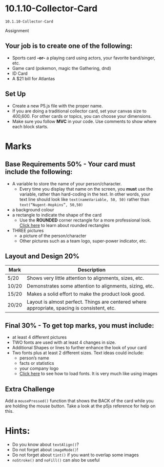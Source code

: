 # 10.1.10-Collector-Card
```
10.1.10-Collector-Card
```
Assignment

## Your job is to create one of the following:
- Sports card **-or-** a playing card using actors, your favorite band/singer, etc.
- Game card (pokemon, magic the Gathering, dnd)
- ID Card 
- A $21 bill for Atlantas

## Set Up
- Create a new P5.js file with the proper name.
- If you are doing a traditional collector card, set your canvas size to 400,600.  For other cards or topics, you can choose your dimensions. 
- Make sure you follow **MVC** in your code. Use comments to show where each block starts. 


# Marks 
## Base Requirements 50% - Your card must include the following:
- A variable to store the name of your person/character.
  - Every time you display that name on the screen, you **must** use the variable, rather than hard-coding in the text.  In other words, your text line should look like `text(nameVariable, 50, 50)` rather than `text(“Nugent-Hopkins”, 50,50)`
- a background colour
- a rectangle to indicate the shape of the card
  - Use the **ROUNDED** corner rectangle for a more professional look.  [Click here](https://p5js.org/reference/#/p5/rect) to learn about rounded rectangles
- THREE pictures
  - a picture of the person/character
  - Other pictures such as a  team logo, super-power indicator, etc.


## Layout and Design 20%
| Mark | Description |
| ----------- | ----------- |
| 5/20 | Shows very little attention to alignments, sizes, etc. |
| 10/20 | Demonstrates some attention to alignments, sizing, etc. |
| 15/20 | Makes a solid effort to make the product look good. |
| 20/20 | Layout is almost perfect.  Things are centered where appropriate, spacing is consistent, etc. |

## Final 30% - To get top marks, you must include:
- at least 4 different pictures
- TWO fonts are used with at least 4 changes in size.
- Additional Shapes or lines to further enhance the look of your card
- Two fonts plus at least 2 different sizes. Text ideas could include:
  - person’s name
  - facts or statistics
  - your company logo
  - [Click here](https://www.geeksforgeeks.org/p5-js-loadfont-function/) to see how to load fonts. It is very much like using images

## Extra Challenge 
Add a `mousePressed()` function that shows the BACK of the card while you are holding the mouse button. Take a look at the p5js reference for help on this. 

# Hints: 
- Do you know about `textAlign()`?
- Do not forget about `imageMode()`!
- Do not forget about `tint()` if you want to overlap some images
- `noStroke()` and  `noFill()` can also be useful
